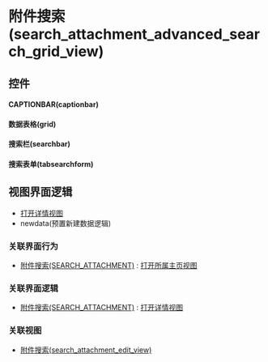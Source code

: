 # 附件搜索(search_attachment_advanced_search_grid_view)  <!-- {docsify-ignore-all} -->



## 控件
#### CAPTIONBAR(captionbar)
#### 数据表格(grid)
#### 搜索栏(searchbar)
#### 搜索表单(tabsearchform)

## 视图界面逻辑
  * [打开详情视图](module/Base/search_attachment/uilogic/open_main_view)
  * newdata(预置新建数据逻辑)


### 关联界面行为
  * [附件搜索(SEARCH_ATTACHMENT)](module/Base/search_attachment) : [打开所属主页视图](module/Base/search_attachment#界面行为)

### 关联界面逻辑
  * [附件搜索(SEARCH_ATTACHMENT)](module/Base/search_attachment) : [打开详情视图](module/Base/search_attachment/uilogic/open_main_view)

### 关联视图
  * [附件搜索(search_attachment_edit_view)](app/view/search_attachment_edit_view)

<script>
 const { createApp } = Vue
  createApp({
    data() {
      return {

      }
    }
  }).use(ElementPlus).mount('#app')
</script>